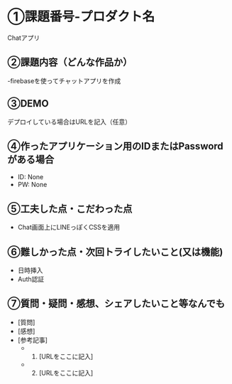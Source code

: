 # ①課題番号-プロダクト名

Chatアプリ

## ②課題内容（どんな作品か）

-firebaseを使ってチャットアプリを作成

## ③DEMO

デプロイしている場合はURLを記入（任意）

## ④作ったアプリケーション用のIDまたはPasswordがある場合

- ID: None
- PW: None

## ⑤工夫した点・こだわった点

- Chat画面上にLINEっぽくCSSを適用

## ⑥難しかった点・次回トライしたいこと(又は機能)

- 日時挿入
- Auth認証

## ⑦質問・疑問・感想、シェアしたいこと等なんでも

- [質問]
- [感想]
- [参考記事]
  - 1. [URLをここに記入]
  - 2. [URLをここに記入]